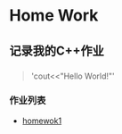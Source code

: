 # **Home Work**
## **记录我的C++作业**
###  
>'cout<<"Hello World!"'
### **作业列表**
* [homewok1](https://github.com/littleFlyDog/home-work/blob/main/homework1.cpp)
